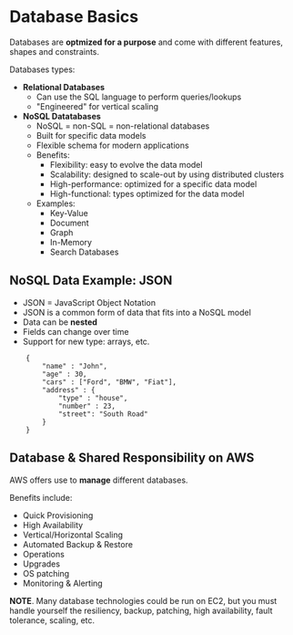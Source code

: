 # Database Basics

Databases are **optmized for a purpose** and come with different features, shapes and constraints.

Databases types:
- **Relational Databases**
    - Can use the SQL language to perform queries/lookups
    - "Engineered" for vertical scaling
- **NoSQL Datatabases**
    - NoSQL = non-SQL = non-relational databases
    - Built for specific data models
    - Flexible schema for modern applications
    - Benefits: 
        - Flexibility: easy to evolve the data model
        - Scalability: designed to scale-out by using distributed clusters
        - High-performance: optimized for a specific data model
        - High-functional: types optimized for the data model
    - Examples:
        - Key-Value
        - Document
        - Graph
        - In-Memory
        - Search Databases

## NoSQL Data Example: JSON

- JSON = JavaScript Object Notation
- JSON is a common form of data that fits into a NoSQL model
- Data can be **nested**
- Fields can change over time
- Support for new type: arrays, etc.

~~~
    {
        "name" : "John",
        "age" : 30,
        "cars" : ["Ford", "BMW", "Fiat"],
        "address" : {
            "type" : "house",
            "number" : 23,
            "street": "South Road"
        }
    }
~~~

## Database & Shared Responsibility on AWS

AWS offers use to **manage** different databases.

Benefits include:
- Quick Provisioning
- High Availability
- Vertical/Horizontal Scaling
- Automated Backup & Restore
- Operations
- Upgrades
- OS patching
- Monitoring & Alerting

**NOTE**. Many database technologies could be run on EC2, but you must handle yourself the resiliency, backup, patching, high availability, fault tolerance, scaling, etc.